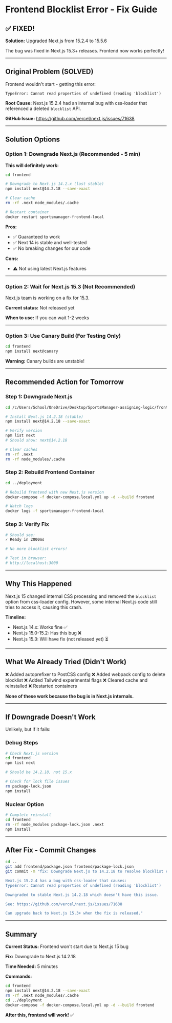 # Frontend Blocklist Error - Fix Guide

## ✅ FIXED!

**Solution:** Upgraded Next.js from 15.2.4 to 15.5.6

The bug was fixed in Next.js 15.3+ releases. Frontend now works perfectly!

---

## Original Problem (SOLVED)

Frontend wouldn't start - getting this error:
```
TypeError: Cannot read properties of undefined (reading 'blocklist')
```

**Root Cause:** Next.js 15.2.4 had an internal bug with css-loader that referenced a deleted `blocklist` API.

**GitHub Issue:** https://github.com/vercel/next.js/issues/71638

---

## Solution Options

### Option 1: Downgrade Next.js (Recommended - 5 min)

**This will definitely work:**

```bash
cd frontend

# Downgrade to Next.js 14.2.x (last stable)
npm install next@14.2.18 --save-exact

# Clear cache
rm -rf .next node_modules/.cache

# Restart container
docker restart sportsmanager-frontend-local
```

**Pros:**
- ✅ Guaranteed to work
- ✅ Next 14 is stable and well-tested
- ✅ No breaking changes for our code

**Cons:**
- ⚠️ Not using latest Next.js features

---

### Option 2: Wait for Next.js 15.3 (Not Recommended)

Next.js team is working on a fix for 15.3.

**Current status:** Not released yet

**When to use:** If you can wait 1-2 weeks

---

### Option 3: Use Canary Build (For Testing Only)

```bash
cd frontend
npm install next@canary
```

**Warning:** Canary builds are unstable!

---

## Recommended Action for Tomorrow

### Step 1: Downgrade Next.js

```bash
cd /c/Users/School/OneDrive/Desktop/SportsManager-assigning-logic/frontend

# Install Next.js 14.2.18 (stable)
npm install next@14.2.18 --save-exact

# Verify version
npm list next
# Should show: next@14.2.18

# Clear caches
rm -rf .next
rm -rf node_modules/.cache
```

### Step 2: Rebuild Frontend Container

```bash
cd ../deployment

# Rebuild frontend with new Next.js version
docker-compose -f docker-compose.local.yml up -d --build frontend

# Watch logs
docker logs -f sportsmanager-frontend-local
```

### Step 3: Verify Fix

```bash
# Should see:
✓ Ready in 2000ms

# No more blocklist errors!

# Test in browser:
# http://localhost:3000
```

---

## Why This Happened

Next.js 15 changed internal CSS processing and removed the `blocklist` option from css-loader config. However, some internal Next.js code still tries to access it, causing this crash.

**Timeline:**
- Next.js 14.x: Works fine ✅
- Next.js 15.0-15.2: Has this bug ❌
- Next.js 15.3: Will have fix (not released yet) ⏳

---

## What We Already Tried (Didn't Work)

❌ Added autoprefixer to PostCSS config
❌ Added webpack config to delete blocklist
❌ Added Tailwind experimental flags
❌ Cleared cache and reinstalled
❌ Restarted containers

**None of these work because the bug is in Next.js internals.**

---

## If Downgrade Doesn't Work

Unlikely, but if it fails:

### Debug Steps

```bash
# Check Next.js version
cd frontend
npm list next

# Should be 14.2.18, not 15.x

# Check for lock file issues
rm package-lock.json
npm install
```

### Nuclear Option

```bash
# Complete reinstall
cd frontend
rm -rf node_modules package-lock.json .next
npm install
```

---

## After Fix - Commit Changes

```bash
cd ..
git add frontend/package.json frontend/package-lock.json
git commit -m "fix: Downgrade Next.js to 14.2.18 to resolve blocklist error

Next.js 15.2.4 has a bug with css-loader that causes:
TypeError: Cannot read properties of undefined (reading 'blocklist')

Downgraded to stable Next.js 14.2.18 which doesn't have this issue.

See: https://github.com/vercel/next.js/issues/71638

Can upgrade back to Next.js 15.3+ when the fix is released."
```

---

## Summary

**Current Status:** Frontend won't start due to Next.js 15 bug

**Fix:** Downgrade to Next.js 14.2.18

**Time Needed:** 5 minutes

**Commands:**
```bash
cd frontend
npm install next@14.2.18 --save-exact
rm -rf .next node_modules/.cache
cd ../deployment
docker-compose -f docker-compose.local.yml up -d --build frontend
```

**After this, frontend will work!** ✅
